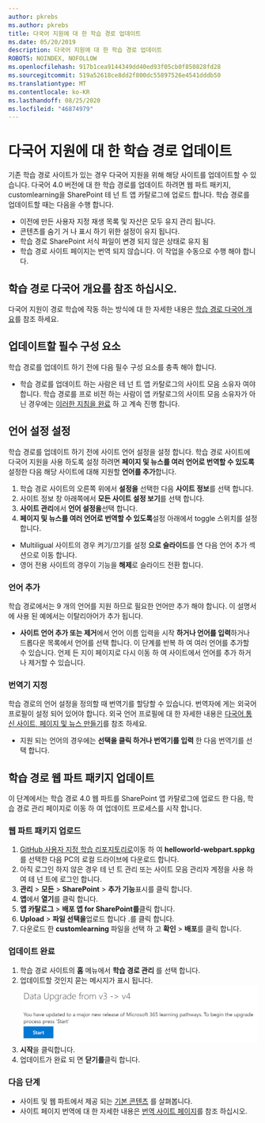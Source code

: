 ```yaml
---
author: pkrebs
ms.author: pkrebs
title: 다국어 지원에 대 한 학습 경로 업데이트
ms.date: 05/20/2019
description: 다국어 지원에 대 한 학습 경로 업데이트
ROBOTS: NOINDEX, NOFOLLOW
ms.openlocfilehash: 917b1cea9144349dd40ed93f05cb0f850828fd28
ms.sourcegitcommit: 519a52618ce8dd2f800dc55897526e4541dddb50
ms.translationtype: MT
ms.contentlocale: ko-KR
ms.lasthandoff: 08/25/2020
ms.locfileid: "46874979"
---
```

# <a name="update-learning-pathways-for-multilingual-support"></a>다국어 지원에 대 한 학습 경로 업데이트
기존 학습 경로 사이트가 있는 경우 다국어 지원을 위해 해당 사이트를 업데이트할 수 있습니다. 다국어 4.0 버전에 대 한 학습 경로를 업데이트 하려면 웹 파트 패키지, customlearning을 SharePoint 테 넌 트 앱 카탈로그에 업로드 합니다. 학습 경로를 업데이트할 때는 다음을 수행 합니다.  

- 이전에 만든 사용자 지정 재생 목록 및 자산은 모두 유지 관리 됩니다.
- 콘텐츠를 숨기 거 나 표시 하기 위한 설정이 유지 됩니다.
- 학습 경로 SharePoint 서식 파일이 변경 되지 않은 상태로 유지 됨
- 학습 경로 사이트 페이지는 번역 되지 않습니다. 이 작업을 수동으로 수행 해야 합니다.

## <a name="read-the-learning-pathways-multilingual-overview"></a>학습 경로 다국어 개요를 참조 하십시오.
다국어 지원이 경로 학습에 작동 하는 방식에 대 한 자세한 내용은 [학습 경로 다국어 개요](custom_overview_ml.md)를 참조 하세요. 

## <a name="prerequisites-to-update"></a>업데이트할 필수 구성 요소
학습 경로를 업데이트 하기 전에 다음 필수 구성 요소를 충족 해야 합니다.
- 학습 경로를 업데이트 하는 사람은 테 넌 트 앱 카탈로그의 사이트 모음 소유자 여야 합니다. 학습 경로를 프로 비전 하는 사람이 앱 카탈로그의 사이트 모음 소유자가 아닌 경우에는 [이러한 지침을 완료](addappadmin.md) 하 고 계속 진행 합니다. 

## <a name="set-language-settings"></a>언어 설정 설정 
학습 경로를 업데이트 하기 전에 사이트 언어 설정을 설정 합니다. 학습 경로 사이트에 다국어 지원을 사용 하도록 설정 하려면 **페이지 및 뉴스를 여러 언어로 번역할 수 있도록** 설정한 다음 해당 사이트에 대해 지원할 **언어를 추가**합니다.
1.  학습 경로 사이트의 오른쪽 위에서 **설정을** 선택한 다음 **사이트 정보**를 선택 합니다.
2.  사이트 정보 창 아래쪽에서 **모든 사이트 설정 보기**를 선택 합니다.
3.  **사이트 관리**에서 **언어 설정을**선택 합니다.
4.  **페이지 및 뉴스를 여러 언어로 번역할 수 있도록**설정 아래에서 toggle 스위치를 설정 합니다. 
- Multiligual 사이트의 경우 켜기/끄기를 설정 **으로 슬라이드**를 연 다음 언어 추가 섹션으로 이동 합니다. 
- 영어 전용 사이트의 경우이 기능을 **해제**로 슬라이드 전환 합니다.

### <a name="add-languages"></a>언어 추가
학습 경로에서는 9 개의 언어를 지원 하므로 필요한 언어만 추가 해야 합니다. 이 설명서에 사용 된 예에서는 이탈리아어가 추가 됩니다. 
- **사이트 언어 추가 또는 제거**에서 언어 이름 입력을 시작 **하거나 언어를 입력**하거나 드롭다운 목록에서 언어를 선택 합니다. 이 단계를 반복 하 여 여러 언어를 추가할 수 있습니다. 언제 든 지이 페이지로 다시 이동 하 여 사이트에서 언어를 추가 하거나 제거할 수 있습니다.
 
### <a name="assign-translators"></a>번역기 지정
학습 경로의 언어 설정을 정의할 때 번역기를 할당할 수 있습니다. 번역자에 게는 외국어 프로필이 설정 되어 있어야 합니다. 외국 언어 프로필에 대 한 자세한 내용은 [다국어 통신 사이트, 페이지 및 뉴스 만들기](https://support.office.com/article/2bb7d610-5453-41c6-a0e8-6f40b3ed750c)를 참조 하세요.  
- 지원 되는 언어의 경우에는 **선택을 클릭 하거나 번역기를 입력** 한 다음 번역기를 선택 합니다. 

## <a name="update-the-learning-pathways-web-part-package"></a>학습 경로 웹 파트 패키지 업데이트
이 단계에서는 학습 경로 4.0 웹 파트를 SharePoint 앱 카탈로그에 업로드 한 다음, 학습 경로 관리 페이지로 이동 하 여 업데이트 프로세스를 시작 합니다.

### <a name="upload-the-web-part-package"></a>웹 파트 패키지 업로드
1.  [GitHub 사용자 지정 학습 리포지토리로](https://github.com/pnp/custom-learning-office-365/tree/master/webpart)이동 하 여 **helloworld-webpart.sppkg** 를 선택한 다음 PC의 로컬 드라이브에 다운로드 합니다. 
2.  아직 로그인 하지 않은 경우 테 넌 트 관리 또는 사이트 모음 관리자 계정을 사용 하 여 테 넌 트에 로그인 합니다. 
3.  **관리**  >  **모든**  >  **SharePoint**  >  **추가 기능**표시를 클릭 합니다. 
4.  **앱**에서 **열기**를 클릭 합니다. 
5.  **앱 카탈로그**  >  **배포 앱 for SharePoint를**클릭 합니다. 
6.  **Upload**  >  **파일 선택을**업로드 합니다 .를 클릭 합니다. 
7.  다운로드 한 **customlearning** 파일을 선택 하 고 **확인**  >  **배포**를 클릭 합니다. 

### <a name="complete-the-update"></a>업데이트 완료
1.  학습 경로 사이트의 **홈** 메뉴에서 **학습 경로 관리** 를 선택 합니다. 
2.  업데이트할 것인지 묻는 메시지가 표시 됩니다. 
![custom_update_adminprompt_ml.png](media/custom_update_adminprompt_ml.png)
3.  **시작**을 클릭합니다. 
4. 업데이트가 완료 되 면 **닫기를**클릭 합니다. 

### <a name="next-steps"></a>다음 단계
- 사이트 및 웹 파트에서 제공 되는 [기본 콘텐츠](custom_exploresite.md) 를 살펴봅니다.
- 사이트 페이지 번역에 대 한 자세한 내용은 [번역 사이트 페이지](custom_translate_page_ml.md)를 참조 하십시오. 


